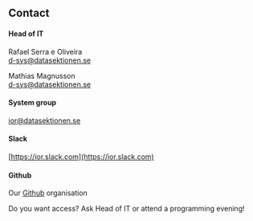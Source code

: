 ## Contact

#### Head of IT

Rafael Serra e Oliveira </br>
[d-sys@datasektionen.se](mailto:d-sys@datasektionen.se)

Mathias Magnusson </br>
[d-sys@datasektionen.se](mailto:d-sys@datasektionen.se)

#### System group

[ior@datasektionen.se](mailto:ior@datasektionen.se)

#### Slack

[https://ior.slack.com](https://ior.slack.com)

#### Github

Our [Github](https://dsekt.se/github-link-website) organisation</br>

Do you want access? Ask Head of IT or attend a programming evening!
